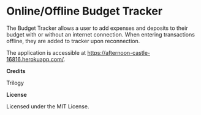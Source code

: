 # Online/Offline Budget Tracker

The Budget Tracker allows a user to add expenses and deposits to their budget with or without an internet connection. When entering transactions offline, they are added to tracker upon reconnection. 

The application is accessible at https://afternoon-castle-16816.herokuapp.com/.

**Credits**

Trilogy

**License**

Licensed under the MIT License.


